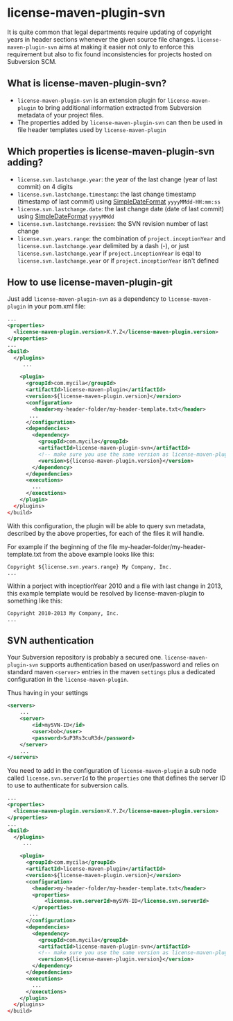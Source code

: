 # license-maven-plugin-svn

It is quite common that legal departments require updating of copyright years in header sections whenever the given source file changes. `license-maven-plugin-svn` aims at making it easier not only to enforce this requirement but also to fix found inconsistencies for projects hosted on Subversion SCM.

## What is license-maven-plugin-svn?

- `license-maven-plugin-svn` is an extension plugin for `license-maven-plugin` to bring additional information extracted from Subversion metadata of your project files.
- The properties added by `license-maven-plugin-svn` can then be used in file header templates used by `license-maven-plugin`

## Which properties is license-maven-plugin-svn adding?

- `license.svn.lastchange.year`: the year of the last change (year of last commit) on 4 digits
- `license.svn.lastchange.timestamp`: the last change timestamp (timestamp of last commit) using [SimpleDateFormat](https://docs.oracle.com/javase/7/docs/api/java/text/SimpleDateFormat.html) `yyyyMMdd-HH:mm:ss` 
- `license.svn.lastchange.date`: the last change date (date of last commit) using [SimpleDateFormat](https://docs.oracle.com/javase/7/docs/api/java/text/SimpleDateFormat.html) `yyyyMMdd` 
- `license.svn.lastchange.revision`: the SVN revision number of last change
- `license.svn.years.range`: the combination of `project.inceptionYear` and `license.svn.lastchange.year` delimited by a dash (-), or just `license.svn.lastchange.year` if `project.inceptionYear` is eqal to `license.svn.lastchange.year` or if `project.inceptionYear` isn't defined

## How to use license-maven-plugin-git

Just add `license-maven-plugin-svn` as a dependency to `license-maven-plugin` in your pom.xml file:
``` xml
...
<properties>
  <license-maven-plugin.version>X.Y.Z</license-maven-plugin.version>
</properties>
...
<build>
  </plugins>
     ...

    <plugin>
      <groupId>com.mycila</groupId>
      <artifactId>license-maven-plugin</artifactId>
      <version>${license-maven-plugin.version}</version>
      <configuration>
        <header>my-header-folder/my-header-template.txt</header>
       ...
      </configuration>
      <dependencies>
        <dependency>
          <groupId>com.mycila</groupId>
          <artifactId>license-maven-plugin-svn</artifactId>
          <!-- make sure you use the same version as license-maven-plugin -->
          <version>${license-maven-plugin.version}</version>
        </dependency>
      </dependencies>
      <executions>
        ...
      </executions>
    </plugin>
  </plugins>
</build>
```

With this configuration, the plugin will be able to query svn metadata, described by the above properties, for each of the files it will handle.

For example if the beginning of the file my-header-folder/my-header-template.txt from the above example looks like this:
```
Copyright ${license.svn.years.range} My Company, Inc.
...
```

Within  a porject with inceptionYear 2010 and a file with last change in 2013, this example template would be resolved by license-maven-plugin to something like this:
```
Copyright 2010-2013 My Company, Inc.
...
```

## SVN authentication

Your Subversion repository is probably a secured one.
`license-maven-plugin-svn` supports authentication based on user/password and relies on standard maven `<server>` entries in the maven `settings` plus a dedicated configuration in the `license-maven-plugin`.

Thus having in your settings
``` xml
<servers>
    ...
    <server>
        <id>mySVN-ID</id>
        <user>bob</user>
        <password>SuP3Rs3cuR3d</password>
    </server>
    ...
</servers>
```

You need to add in the configuration of `license-maven-plugin` a sub node called `license.svn.serverId` to the `properties` one that defines the server ID to use to authenticate for subversion calls.

``` xml
...
<properties>
  <license-maven-plugin.version>X.Y.Z</license-maven-plugin.version>
</properties>
...
<build>
  </plugins>
     ...

    <plugin>
      <groupId>com.mycila</groupId>
      <artifactId>license-maven-plugin</artifactId>
      <version>${license-maven-plugin.version}</version>
      <configuration>
        <header>my-header-folder/my-header-template.txt</header>
        <properties>
            <license.svn.serverId>mySVN-ID</license.svn.serverId>
        </properties>
       ...
      </configuration>
      <dependencies>
        <dependency>
          <groupId>com.mycila</groupId>
          <artifactId>license-maven-plugin-svn</artifactId>
          <!-- make sure you use the same version as license-maven-plugin -->
          <version>${license-maven-plugin.version}</version>
        </dependency>
      </dependencies>
      <executions>
        ...
      </executions>
    </plugin>
  </plugins>
</build>
```




